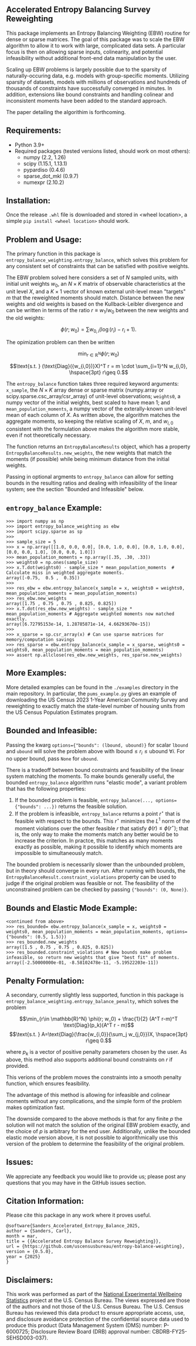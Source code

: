 Accelerated Entropy Balancing Survey Reweighting
------------------------------------
This package implements an Entropy Balancing Weighting (EBW) routine for dense or sparse matrices.
The goal of this package was to scale the EBW algorithm to allow it to work with large, complicated data
sets. A particular focus is then on allowing sparse inputs, colinearity, and potential 
infeasibility without additional front-end data manipulation by the user.

Scaling up EBW problems is largely possible due to the sparsity of naturally-occuring data, e.g. models with group-specific moments. Utilizing sparsity of datasets, models with millions of observations and hundreds of thousands of constraints have successfully converged in minutes. In addition, extensions like bound constraints and handling colinear and inconsistent moments have been added to the standard approach.

The paper detailing the algorithim is forthcoming.

Requirements:
-------------
- Python 3.9+
- Required packages (tested versions listed, should work on most others):
  - numpy (2.2, 1.26)
  - scipy (1.15.1, 1.13.1)
  - pypardiso (0.4.6)
  - sparse_dot_mkl (0.9.7)
  - numexpr (2.10.2)

Installation:
-------------
Once the release `.whl` file is downloaded and stored in \<wheel location\>, a simple
```pip install <wheel location>```
should work.

Problem and Usage:
-------------------
The primary function in this package is ```entropy_balance_weighting.entropy_balance```, which solves this problem for any consistent set of constraints that can be satisfied with positive weights.

The EBW problem solved here considers a set of $N$ sampled units, with initial unit weights $w_0$, an $N\times K$ matrix of observable characteristics at the unit level $X$, and a $K\times 1$ vector of known external unit-level mean "targets" $m$ that the reweighted moments should match. Distance between the new weights and old weights is based on the Kullback-Leibler divergence and can be written in terms of the ratio $r \equiv w_{1}/w_{0}$ between the new weights and the old weights:

$$\phi(r; w_0)=\sum w_{0,i} (\log(r_{i}) - r_{i} + 1).$$

The opimization problem can then be written

$$\min_{r\in \mathbb{R}^N} \phi(r; w_0)$$


$$\text{s.t. } (\text{Diag}({w_{i,0})}X)^T r = m \cdot \sum_{i=1}^N w_{i,0}, \hspace{3pt} r\geq 0.$$


The ```entropy_balance``` function takes three required keyword arguments: ```x_sample```, the $N\times K$ array dense or sparse matrix (numpy.array or scipy.sparse.csc_array/csr_array) of unit-level observations; ```weights0```, a numpy vector of the initial weights, best scaled to have mean 1; and ```mean_population_moments```, a numpy vector of the exterally-known unit-level mean of each column of $X$. As written above, the algorithm matches the aggregate moments, so keeping the relative scaling of $X$, $m$, and $w_{i,0}$ consistent with the formulation above makes the algorithm more stable, even if not theoretically necessary. 

The function returns an ```EntropyBalanceResults``` object, which has a property ```EntropyBalanceResults.new_weights```, the new weights that match the moments (if possible) while being minimum distance from the initial weights.

Passing in optional argments to ```entropy_balance``` can allow for setting bounds in the resulting ratios and dealing with infeasibility of the linear system; see the section "Bounded and Infeasible" below.


```entropy_balance``` Example:
--------

```
>>> import numpy as np
>>> import entropy_balance_weighting as ebw
>>> import scipy.sparse as sp
>>> 
>>> sample_size = 5
>>> x = np.array([[1.0, 0.0, 0.0], [0.0, 1.0, 0.0], [0.0, 1.0, 0.0], [0.0, 0.0, 1.0], [0.0, 0.0, 1.0]])
>>> mean_population_moments = np.array([.35, .30, .33])
>>> weights0 = np.ones(sample_size)
>>> x.T.dot(weights0) - sample_size * mean_population_moments  # Calculate miss in weighted aggregate moments.
array([-0.75,  0.5 ,  0.35])
>>>
>>> res_ebw = ebw.entropy_balance(x_sample = x, weights0 = weights0, mean_population_moments = mean_population_moments)
>>> res_ebw.new_weights
array([1.75 , 0.75 , 0.75 , 0.825, 0.825])
>>> x.T.dot(res_ebw.new_weights) - sample_size * mean_population_moments # Aggregate weighted moments now matched exactly.
array([6.72795153e-14, 1.28785871e-14, 4.66293670e-15])
>>>
>>> x_sparse = sp.csr_array(x) # Can use sparse matrices for memory/computation savings
>>> res_sparse = ebw.entropy_balance(x_sample = x_sparse, weights0 = weights0, mean_population_moments = mean_population_moments)
>>> assert np.allclose(res_ebw.new_weights, res_sparse.new_weights)
```

More Examples:
--------------
More detailed examples can be found in the `./examples` directory in the main repository. In particular, the `pums_example.py` gives an example
of downloading the US Census 2023 1-Year American Community Survey and reweighting to exactly match the state-level number of housing units from the US Census Population Estimates program.

Bounded and Infeasible:
-----------------------
Passing the kwarg ```options={"bounds": (lbound, ubound)}``` for scalar `lbound` and `ubound` will solve the problem above with $\text{lbound} \leq r_i \leq \text{ubound }\forall i$. For no upper bound, pass `None` for `ubound`. 

There is a tradeoff between bound constraints and feasibility of the linear system matching the moments. To make bounds generally useful, the bounded `entropy_balance` algorithm runs "elastic mode", a variant problem that has the following properties:

1. If the bounded problem is feasible, `entropy_balance(..., options={"bounds": ...})` returns the feasible solution.
2. If the problem is infeasible, `entropy_balance` returns a point $r^\star$ that is feasible with respect to the bounds. This $r^\star$ minimizes the $L^1$ norm of the moment violations over the other feasible $r$ that satisfy $\phi(r) \leq \phi(r^\star)$; that is, the only way to make the moments match any better would be to increase the criterion. In practce, this matches as many moments exactly as possible, making it possible to identify which moments are impossible to simultaneously match.

The bounded problem is necessarily slower than the unbounded problem, but in theory should converge in every run. After running with bounds, the ```EntropyBalanceResult.constraint_violations``` property can be used to judge if the original problem was feasible or not. The feasibility of the unconstrained problem can be checked by passing `{"bounds": (0, None)}`.

Bounds and Elastic Mode Example:
--------------------------------
```
<continued from above>
>>> res_bounded= ebw.entropy_balance(x_sample = x, weights0 = weights0, mean_population_moments = mean_population_moments, options={"bounds": (0.5, 1.5)})
>>> res_bounded.new_weights
array([1.5 , 0.75 , 0.75 , 0.825, 0.825])
>>> res_bounded.constraint_violations # New bounds make problem infeasible, so return new weights that give "best fit" of moments.
array([-2.50000000e-01, -8.58102478e-11, -5.19522203e-11])

```



Penalty Formulation:
-------------------
A secondary, currently slightly less supported, function in this package is ```entropy_balance_weighting.entropy_balance_penalty```, which solves the problem 

$$\min_{r\in \mathbb{R}^N} \phi(r; w_0) + \frac{1}{2} (A^T r-m)^T \text{Diag}(p_k)(A^T r - m)$$
$$\text{s.t. }  A=\text{Diag}(\frac{w_{i,0}}{\sum_j w_{j,0}})X, \hspace{3pt} r\geq 0.$$

where $p_{k}$ is a vector of positive penalty parameters chosen by the user. As above, this method also supports additional bound constraints on $r$ if provided.


This verions of the problem moves the constraints into a smooth penalty function, which ensures feasibility. 

The advantage of this method is allowing for infeasible and colinear moments without any complications, and the simple form of the problem makes optimization fast. 

The downside compared to the above methods is that for any finite $p$ the solution will not match the solution of the original EBW problem exactly, and the choice of $p$ is arbitrary for the end user. Additionally, unlike the bounded elastic mode version above, it is not possible to algorithmically use this version of the problem to determine the feasibility of the original problem. 

Issues:
-------
We appreciate any feedback you would like to provide us; please post any questions that you may have in the GitHub issues section.

Citation Information:
---------------------
Please cite this package in any work where it proves useful.
```
@software{Sanders_Accelerated_Entropy_Balance_2025,
author = {Sanders, Carl},
month = mar,
title = {{Accelerated Entropy Balance Survey Reweighting}},
url = {https://github.com/uscensusbureau/entropy-balance-weighting},
version = {0.5.0},
year = {2025}
}
```

Disclaimers:
------------
This work was performed as part of the [National Experimental Wellbeing Statistics](https://census.gov/data/experimental-data-products/national-experimental-wellbeing-statistics.html) project at the U.S. Census Bureau.
The views expressed are those of the authors and not those of the U.S. Census Bureau. The U.S. Census Bureau has reviewed this data product to ensure appropriate access, use, and disclosure avoidance protection of the confidential source data used to produce this product (Data Management System (DMS) number: P-6000725; Disclosure Review Board (DRB) approval number: CBDRB-FY25-SEHSD003-037).

